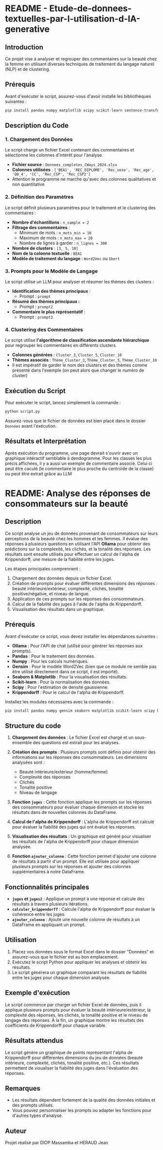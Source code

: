 # README - Etude-de-donnees-textuelles-par-l-utilisation-d-IA-generative

## Introduction

Ce projet vise à analyser et regrouper des commentaires sur la beauté chez la femme en utilisant diverses techniques de traitement du langage naturel (NLP) et de clustering.

## Prérequis

Avant d'exécuter le script, assurez-vous d'avoir installé les bibliothèques suivantes :

```bash
pip install pandas numpy matplotlib scipy scikit-learn sentence-transformers ollama plotly gensim
```

## Description du Code

### 1. Chargement des Données

Le script charge un fichier Excel contenant des commentaires et sélectionne les colonnes d'intérêt pour l'analyse.

- **Fichier source** : `Donnees_completes_CWays_2024.xlsx`
- **Colonnes utilisées** : `['BEA1', 'REC_DIPLOME', 'Rec_sexe', 'Rec_age', 'Q0_4', 'CC', 'Rec_CSP', 'Rec_CSP2']`
- Attention le programme ne marche qu'avec des colonnes qualitatives et non quantitative

### 2. Définition des Paramètres

Le script définit plusieurs paramètres pour le traitement et le clustering des commentaires :

- **Nombre d'échantillons** : `n_sample = 2`
- **Filtrage des commentaires** :
  - Minimum de mots : `n_mots_min = 10`
  - Maximum de mots : `n_mots_max = 20`
  - Nombre de lignes à garder : `n_lignes = 300`
- **Nombre de clusters** : `[3, 5, 10]`
- **Nom de la colonne textuelle** : `BEA1`
- **Modèle de traitement du langage** : `Word2Vec` ou `Sbert`

### 3. Prompts pour le Modèle de Langage

Le script utilise un LLM pour analyser et résumer les thèmes des clusters :

- **Identification des thèmes principaux** :
  - Prompt : `prompt`
- **Résumé des thèmes principaux :**
  - Prompt : `prompt2`
- **Commentaire le plus représentatif** :
  - Prompt : `prompt3`

### 4. Clustering des Commentaires

Le script utilise **l'algorithme de classification ascendante hiérarchique** pour regrouper les commentaires en différents clusters.

- **Colonnes générées** : `Cluster_3`, `Cluster_5`, `Cluster_10`
- **Thèmes associés** : `Thème_Cluster_3`, `Thème_Cluster_5`, `Thème_Cluster_10`
- Il est impératif de garder le nom des clusters et des thèmes comme présenté dans l'exemple (on peut alors que changer le numéro de cluster)

## Exécution du Script

Pour exécuter le script, lancez simplement la commande :

```bash
python script.py
```

Assurez-vous que le fichier de données est bien placé dans le dossier `Données` avant l'exécution.

## Résultats et Interprétation

Après exécution du programme, une page devrait s'ouvrir avec un graphique intéractif semblable à dendogramme.
Pour les classes les plus précis affichées, il y a aussi un exemple de commentaire associé. Celui ci peut être caculé (le commentaire le plus proche du centroïde de la classe) ou peut être extrait grâce au LLM 


# README: Analyse des réponses de consommateurs sur la beauté

## Description
Ce script analyse un jeu de données provenant de consommateurs sur leurs perceptions de la beauté chez les hommes et les femmes. Il évalue des réponses à plusieurs questions en utilisant l'API **Ollama** pour obtenir des prédictions sur la complexité, les clichés, et la tonalité des réponses. Les résultats sont ensuite utilisés pour effectuer un calcul de l'alpha de Krippendorff, une mesure de la fiabilité entre les juges.

Les étapes principales comprennent :
1. Chargement des données depuis un fichier Excel.
2. Création de prompts pour évaluer différentes dimensions des réponses : beauté intérieure/extérieur, complexité, clichés, tonalité positive/négative, et niveau de langue.
3. Application de ces prompts sur les réponses des consommateurs.
4. Calcul de la fiabilité des juges à l'aide de l'alpha de Krippendorff.
5. Visualisation des résultats dans un graphique.

## Prérequis
Avant d'exécuter ce script, vous devez installer les dépendances suivantes :
- **Ollama** : Pour l'API de chat (utilisé pour générer les réponses aux prompts).
- **Pandas** : Pour le traitement des données.
- **Numpy** : Pour les calculs numériques.
- **Gensim** : Pour le modèle Word2Vec (bien que ce module ne semble pas être utilisé directement dans ce script, il est importé).
- **Seaborn & Matplotlib** : Pour la visualisation des résultats.
- **Scikit-learn** : Pour la normalisation des données.
- **Scipy** : Pour l'estimation de densité gaussienne.
- **Krippendorff** : Pour le calcul de l'alpha de Krippendorff.

Installez les modules nécessaires avec la commande :
```bash
pip install pandas numpy gensim seaborn matplotlib scikit-learn scipy krippendorff
```

## Structure du code
1. **Chargement des données** :
   Le fichier Excel est chargé et un sous-ensemble des questions est extrait pour les analyses.

2. **Création des prompts** :
   Plusieurs prompts sont définis pour obtenir des informations sur les réponses des consommateurs. Les dimensions analysées sont :
   - Beauté intérieure/extérieur (homme/femme)
   - Complexité des réponses
   - Clichés
   - Tonalité positive
   - Niveau de langage

3. **Fonction `juges`** :
   Cette fonction applique les prompts sur les réponses des consommateurs pour évaluer chaque dimension et stocke les résultats dans de nouvelles colonnes du DataFrame.

4. **Calcul de l'alpha de Krippendorff** :
   L'alpha de Krippendorff est calculé pour évaluer la fiabilité des juges qui ont évalué les réponses.

5. **Visualisation des résultats** :
   Un graphique est généré pour visualiser les résultats de l'alpha de Krippendorff pour chaque dimension analysée.

6. **Fonction `ajouter_colonne`** :
   Cette fonction permet d'ajouter une colonne de résultats à partir d'un prompt. Elle est utilisée pour appliquer plusieurs prompts sur les réponses et ajouter des colonnes supplémentaires à notre DataFrame.

## Fonctionnalités principales

- **`juges` et `juges2`** : Applique un prompt à une réponse et calcule des résultats à travers plusieurs itérations.
- **`calculer_krippendorff`** : Calcule l'alpha de Krippendorff pour évaluer la cohérence entre les juges.
- **`ajouter_colonne`** : Ajoute une nouvelle colonne de résultats à un DataFrame en appliquant un prompt.

## Utilisation
1. Placez vos données sous le format Excel dans le dossier "Données" et assurez-vous que le fichier est au bon emplacement.
2. Exécutez le script Python pour appliquer les analyses et obtenir les résultats.
3. Le script générera un graphique comparant les résultats de fiabilité entre les juges pour chaque dimension analysée.

## Exemple d'exécution
Le script commence par charger un fichier Excel de données, puis il applique plusieurs prompts pour évaluer la beauté intérieure/extérieur, la complexité des réponses, les clichés, la tonalité positive et le niveau de langage des réponses. À la fin, un graphique montre les résultats des coefficients de Krippendorff pour chaque variable.

## Résultats attendus
Le script génère un graphique de points représentant l'alpha de Krippendorff pour différentes dimensions du jeu de données (beauté intérieure, complexité, clichés, tonalité positive, etc.). Ces résultats permettent de visualiser la fiabilité des juges dans l'évaluation des réponses.

## Remarques
- Les résultats dépendent fortement de la qualité des données initiales et des prompts utilisés.
- Vous pouvez personnaliser les prompts ou adapter les fonctions pour d'autres types d'analyse.


## Auteur

Projet réalisé par DIOP Massamba et HERAUD Jean

